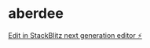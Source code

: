 # aberdee

[Edit in StackBlitz next generation editor ⚡️](https://stackblitz.com/~/github.com/MrBloomguy/aberdee)